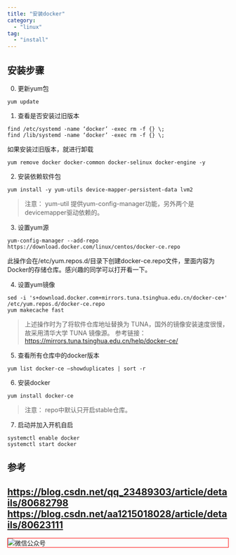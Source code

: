 ```yaml
---
title: "安装docker"
category:
  - "linux"
tag:
  - "install"
---
```


## 安装步骤

0. 更新yum包

`yum update`

1. 查看是否安装过旧版本

```
find /etc/systemd -name ‘docker’ -exec rm -f {} \;
find /lib/systemd -name ‘docker’ -exec rm -f {} \;
```

如果安装过旧版本，就进行卸载

```
yum remove docker docker-common docker-selinux docker-engine -y
```


2. 安装依赖软件包

```
yum install -y yum-utils device-mapper-persistent-data lvm2
```

> 注意： yum-util 提供yum-config-manager功能，另外两个是devicemapper驱动依赖的。

3. 设置yum源

```
yum-config-manager --add-repo https://download.docker.com/linux/centos/docker-ce.repo
```

此操作会在/etc/yum.repos.d/目录下创建docker-ce.repo文件，里面内容为Docker的存储仓库。感兴趣的同学可以打开看一下。

4. 设置yum镜像

```
sed -i 's+download.docker.com+mirrors.tuna.tsinghua.edu.cn/docker-ce+' /etc/yum.repos.d/docker-ce.repo
yum makecache fast
```

> 上述操作时为了将软件仓库地址替换为 TUNA，国外的镜像安装速度很慢，故采用清华大学 TUNA 镜像源。
> 参考链接： https://mirrors.tuna.tsinghua.edu.cn/help/docker-ce/

5. 查看所有仓库中的docker版本

```
yum list docker-ce –showduplicates | sort -r
```

6. 安装docker

```
yum install docker-ce
```

> 注意：
> repo中默认只开启stable仓库。

7. 启动并加入开机自启

```
systemctl enable docker
systemctl start docker
```

## 参考

https://blog.csdn.net/qq_23489303/article/details/80682798
https://blog.csdn.net/aa1215018028/article/details/80623111
---

<img style="border:1px red solid; display:block; margin:0 auto;" :src="$withBase('/qrcode.jpg')" alt="微信公众号" />

